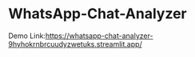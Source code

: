 # WhatsApp-Chat-Analyzer
Demo Link:https://whatsapp-chat-analyzer-9hyhokrnbrcuudyzwetuks.streamlit.app/

